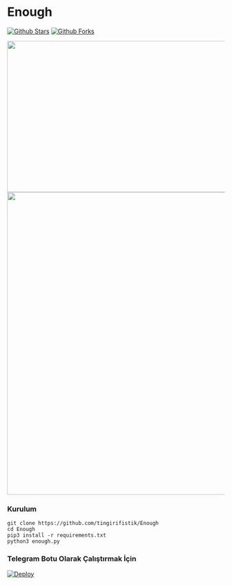 # Enough

[![Github Stars](https://img.shields.io/github/stars/tingirifistik/Enough)]()
[![Github Forks](https://img.shields.io/github/forks/tingirifistik/Enough)]()

<img src=https://user-images.githubusercontent.com/51286195/200389355-b3eb9324-f92b-4342-b3a5-b73cbf5e0f6b.PNG width="700" height="350"/>
<img src=https://user-images.githubusercontent.com/51286195/200389361-34e1981f-ed06-4dac-ae58-3386d029c6d6.PNG width="700" height="700"/>

### Kurulum

```console
git clone https://github.com/tingirifistik/Enough
cd Enough
pip3 install -r requirements.txt
python3 enough.py
```

### Telegram Botu Olarak Çalıştırmak İçin

[![Deploy](https://www.herokucdn.com/deploy/button.svg)](https://heroku.com/deploy?template=https://github.com/tingirifistik/Enough)
